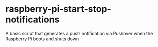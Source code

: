 # raspberry-pi-start-stop-notifications
A basic script that generates a push notification via Pushover when the Raspberry Pi boots and shuts down
